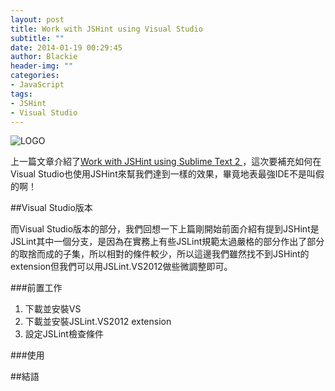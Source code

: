 ```yaml
---
layout: post
title: Work with JSHint using Visual Studio
subtitle: ""
date: 2014-01-19 00:29:45
author: Blackie
header-img: ""
categories:
- JavaScript
tags: 
- JSHint
- Visual Studio
---
```


<!-- More -->

![LOGO](https://dl.dropboxusercontent.com/u/20925528/%E6%8A%80%E8%A1%93Blog/blogs/20140120/jshint_vs.png)

上一篇文章介紹了[Work with JSHint using Sublime Text 2
](http://www.dotblogs.com.tw/blackie1019/archive/2014/01/18/141678.aspx)，這次要補充如何在Visual Studio也使用JSHint來幫我們達到一樣的效果，畢竟地表最強IDE不是叫假的啊！

##Visual Studio版本

而Visual Studio版本的部分，我們回想一下上篇剛開始前面介紹有提到JSHint是JSLint其中一個分支，是因為在實務上有些JSLint規範太過嚴格的部分作出了部分的取捨而成的子集，所以相對的條件較少，所以這邊我們雖然找不到JSHint的extension但我們可以用JSLint.VS2012做些微調整即可。

###前置工作

1. 下載並安裝VS
2. 下載並安裝JSLint.VS2012 extension
3. 設定JSLint檢查條件

###使用


##結語
